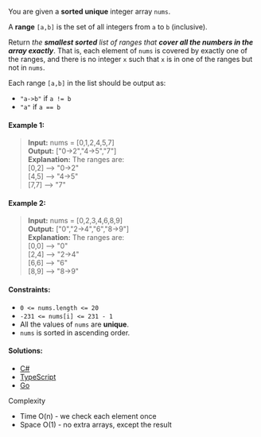 You are given a **sorted unique** integer array `nums`.

A **range** `[a,b]` is the set of all integers from `a` to `b` (inclusive).

Return _the **smallest sorted** list of ranges that **cover all the numbers in the array exactly**_. That is, each element of `nums` is covered by exactly one of the ranges, and there is no integer `x` such that `x` is in one of the ranges but not in `nums`.

Each range `[a,b]` in the list should be output as:

- `"a->b"` if `a != b`
- `"a"` if `a == b`
 

#### Example 1:

> **Input:** nums = [0,1,2,4,5,7]  
> **Output:** ["0->2","4->5","7"]  
> **Explanation:** The ranges are:  
> [0,2] --> "0->2"  
> [4,5] --> "4->5"  
> [7,7] --> "7"  

#### Example 2:

> **Input:** nums = [0,2,3,4,6,8,9]  
> **Output:** ["0","2->4","6","8->9"]  
> **Explanation:** The ranges are:  
> [0,0] --> "0"  
> [2,4] --> "2->4"  
> [6,6] --> "6"  
> [8,9] --> "8->9"
 

#### Constraints:

- `0 <= nums.length <= 20`
- `-231 <= nums[i] <= 231 - 1`
- All the values of `nums` are **unique**.
- `nums` is sorted in ascending order.

 #### Solutions:

 - [C#](/intervals/summary-ranges/summary-ranges.cs)
 - [TypeScript](/intervals/summary-ranges/summary-ranges.ts)
 - [Go](/intervals/summary-ranges/summary-ranges.go)

Complexity
- Time O(n) - we check each element once
- Space O(1) - no extra arrays, except the result